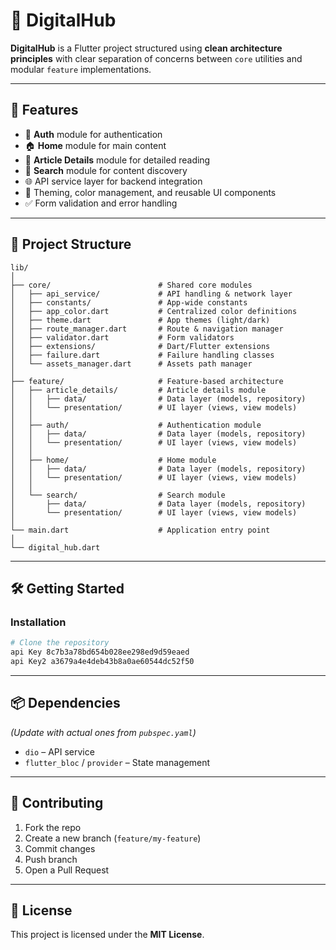 # 📱 DigitalHub

**DigitalHub** is a Flutter project structured using **clean architecture principles** with clear separation of concerns between `core` utilities and modular `feature` implementations.

---

## 🚀 Features

- 🔐 **Auth** module for authentication
- 🏠 **Home** module for main content
- 📖 **Article Details** module for detailed reading
- 🔎 **Search** module for content discovery
- 🌐 API service layer for backend integration
- 🎨 Theming, color management, and reusable UI components
- ✅ Form validation and error handling

---

## 📂 Project Structure

```
lib/
│
├── core/                        # Shared core modules
│   ├── api_service/             # API handling & network layer
│   ├── constants/               # App-wide constants
│   ├── app_color.dart           # Centralized color definitions
│   ├── theme.dart               # App themes (light/dark)
│   ├── route_manager.dart       # Route & navigation manager
│   ├── validator.dart           # Form validators
│   ├── extensions/              # Dart/Flutter extensions
│   ├── failure.dart             # Failure handling classes
│   └── assets_manager.dart      # Assets path manager
│
├── feature/                     # Feature-based architecture
│   ├── article_details/         # Article details module
│   │   ├── data/                # Data layer (models, repository)
│   │   └── presentation/        # UI layer (views, view models)
│   │
│   ├── auth/                    # Authentication module
│   │   ├── data/                # Data layer (models, repository)
│   │   └── presentation/        # UI layer (views, view models)
│   │
│   ├── home/                    # Home module
│   │   ├── data/                # Data layer (models, repository)
│   │   └── presentation/        # UI layer (views, view models)
│   │
│   └── search/                  # Search module
│       ├── data/                # Data layer (models, repository)
│       └── presentation/        # UI layer (views, view models)
│
└── main.dart                    # Application entry point
│
└── digital_hub.dart   
```

---

## 🛠️ Getting Started


### Installation

```bash
# Clone the repository
api Key 8c7b3a78bd654b028ee298ed9d59eaed
api Key2 a3679a4e4deb43b8a0ae60544dc52f50
```

---

## 📦 Dependencies

*(Update with actual ones from `pubspec.yaml`)*

- `dio` – API service
- `flutter_bloc` / `provider` – State management

---

## 🤝 Contributing

1. Fork the repo
2. Create a new branch (`feature/my-feature`)
3. Commit changes
4. Push branch
5. Open a Pull Request

---

## 📜 License

This project is licensed under the **MIT License**.
